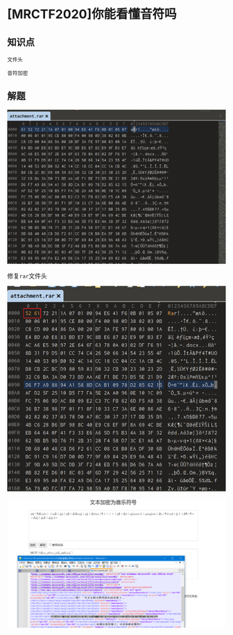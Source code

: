 # [MRCTF2020]你能看懂音符吗

## 知识点

`文件头`

`音符加密`

## 解题

![](./img/38-1.png)

修复`rar`文件头

![](./img/38-2.png)

![](./img/38-3.png)